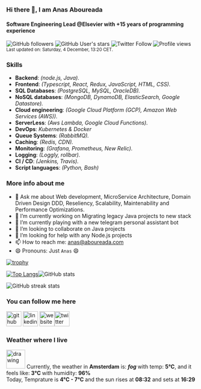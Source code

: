 ### Hi there 👋, I am Anas Aboureada

#### Software Engineering Lead @Elsevier with +15 years of programming experience

![GitHub followers](https://img.shields.io/github/followers/anasaboureada?style=social) ![GitHub User's stars](https://img.shields.io/github/stars/anasaboureada?style=social) ![Twitter Follow](https://img.shields.io/twitter/follow/anasaboureada?style=social)  ![Profile views](https://gpvc.arturio.dev/AnasAboureada)
<br/><sup>Last updated on: Saturday, 4 December, 13:20 CET.</sup>

### Skills

- **Backend**: *(node.js, Java).*
- **Frontend**: *(Typescript, React, Redux, JavaScript, HTML, CSS).*
- **SQL Databases**: *(PostgreSQL, MySQL, OracleDB).*
- **NoSQL databases**: *(MongoDB, DynamoDB, ElasticSearch, Google Datastore).*
- **Cloud engineering**: *(Google Cloud Platform (GCP), Amazon Web Services (AWS)).*
- **ServerLess**: *(Aws Lambda, Google Cloud Functions).*
- **DevOps**: *Kubernetes & Docker*
- **Queue Systems**: *(RabbitMQ).*
- **Caching**: *(Redis, CDN).*
- **Monitoring**: *(Grafana, Prometheus, New Relic).*
- **Logging**: *(Loggly, rollbar).*
- **CI / CD**: *(Jenkins, Travis).*
- **Script languages**: *(Python, Bash)*

### More info about me

- 💬 Ask me about Web development, MicroService Architecture, Domain Driven Design DDD, Reseliency, Scalability, Maintenability and Performance Optimizations.
- 🔭 I’m currently working on Migrating legacy Java projects to new stack
- 🌱 I’m currently playing with a new telegram personal assistant bot
- 👯 I’m looking to collaborate on Java projects
- 🤔 I’m looking for help with any Node.js projects
- 📫 How to reach me: anas@aboureada.com
- 😄 Pronouns: Just `Anas` 😄

[![trophy](https://github-profile-trophy.vercel.app/?username=AnasAboureada&theme=juicyfresh&margin-w=15)](https://github.com/ryo-ma/github-profile-trophy)

 [![Top Langs](https://github-readme-stats.vercel.app/api/top-langs/?username=AnasAboureada&theme=merko&show_icons=true)](https://github.com/anuraghazra/github-readme-stats)![GitHub stats](https://github-readme-stats.vercel.app/api?username=AnasAboureada&show_icons=true&count_private=true&theme=merko)

![GitHub streak stats](https://github-readme-streak-stats.herokuapp.com/?user=AnasAboureada&theme=merko)

### You can follow me here

[<img src='https://cdn.jsdelivr.net/npm/simple-icons@3.0.1/icons/github.svg' alt='github' height='40'>](https://github.com/AnasAboureada)  [<img src='https://cdn.jsdelivr.net/npm/simple-icons@3.0.1/icons/linkedin.svg' alt='linkedin' height='40'>](https://www.linkedin.com/in/https://www.linkedin.com/in/anasaboureada//)  [<img src='https://cdn.jsdelivr.net/npm/simple-icons@3.0.1/icons/icloud.svg' alt='website' height='40'>](https://aboureada.com)[<img src='https://cdn.jsdelivr.net/npm/simple-icons@3.0.1/icons/twitter.svg' alt='twitter' height='40'>](https://twitter.com/AnasAboureada)

### Weather where I live

<img src="http://openweathermap.org/img/wn/50d@2x.png" alt="drawing" style="width:50px;"/>
Currently, the weather in <b>Amsterdam</b> is: <b><i>fog </i></b> with temp: <b>5°C</b>, and it feels like: <b> 3°C </b> with humidity: <b>96% </b>
</br>Today, Temprature is <b>4°C - 7°C </b> and the sun rises at <b>08:32</b> and sets at <b>16:29</b>
